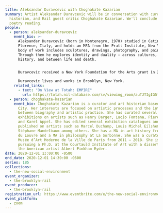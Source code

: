 ```yaml
---
title: Aleksandar Duravcevic with Choghakate Kazarian
summary: Artist Aleksandar Duravcevic will be in conversation with curator, art
  historian, and Rail guest critic Choghakate Kazarian. We'll conclude with a
  poetry reading.
people:
  - person: aleksandar-duravcevic
    event_bio: >-
      Aleksandar Duravcevic (born in Montenegro, 1970) studied in Cetinje and
      Florence, Italy, and holds an MFA from the Pratt Institute, New York. His
      body of work includes sculptures, drawings, photography, and paintings.
      Through them he explores identity and duality – across cultures, within
      history, and between life and death.


      Duravcevic received a New York Foundation for the Arts grant in 2005, and his work has been included in exhibitions at The Museum of Fine Arts, Boston, the Pennsylvania Academy of Fine Arts, Philadelphia, and MoMA PS1, New York. His work is part of the permanent collections at The Uffizi in Florence, The Brooklyn Museum, and The Metropolitan Museum of Art in New York. A native of Montenegro and its representative at the 56th Venice Biennale in 2015, he was included again as part of the 58th Venice Biennale in 2019 with the exhibition Artists Need to Create on the Same Scale that Society Has the Capacity to Destroy: Mare Nostru.

      Duravcevic lives and works in Brooklyn, New York.
    related_links:
      - text: "On View at Totah: EMPIRE"
        url: https://totah.nil-database.com/sv/viewing_room/auTJTIgIG5fK/
  - person: choghakate-kazarian
    event_bio: Choghakate Kazarian is a curator and art historian based in New York
      City. Her interests are focused on artistic processes and the interaction
      between biography and artistic practice. She has curated several
      exhibitions on artists such as Henry Darger, Lucio Fontana, Piero Manzoni
      and Karel Appel. She has edited several exhibition catalogues and
      published on artists such as Marcel Duchamp, Louis Michel Eilshemius,
      Stéphane Mandelbaum among others. She has a MA in art history from Ecole
      du Louvre and a MA in philosophy at La Sorbonne. She was a curator at the
      Musée d’Art Moderne de la Ville de Paris from 2011 — 2018. She is now
      pursuing a Ph.D. at the Courtauld Institute of Art with a dissertation on
      the American artist Albert Pinkham Ryder.
date: 2020-12-01 13:00:00 -0500
end_date: 2020-12-01 14:30:00 -0500
series: 185
collections:
  - the-new-social-environment
event_organizer:
  - the-brooklyn-rail
event_producer:
  - the-brooklyn-rail
registration_url: https://www.eventbrite.com/e/the-new-social-environment-184-aleksandar-duravcevic-tickets-129763798013
event_platform:
  - zoom
---
```

